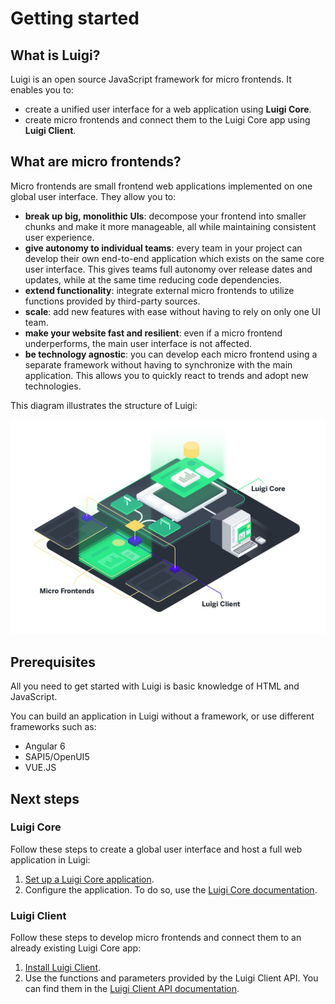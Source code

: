 <!-- meta
{
  "node": {
    "label": "Getting started",
    "category": {
      "label": "Basics"
    },
    "metaData": {
      "categoryPosition": 1,
      "position": 1
    }
  }
}
meta -->

# Getting started

## What is Luigi?

Luigi is an open source JavaScript framework for micro frontends. It enables you to:
* create a unified user interface for a web application using **Luigi Core**.
* create micro frontends and connect them to the Luigi Core app using **Luigi Client**.

## What are micro frontends?

Micro frontends are small frontend web applications implemented on one global user interface. They allow you to:

* **break up big, monolithic UIs**: decompose your frontend into smaller chunks and make it more manageable, all while maintaining consistent user experience.
* **give autonomy to individual teams**: every team in your project can develop their own end-to-end application which exists on the same core user interface. This gives teams full autonomy over release dates and updates, while at the same time reducing code dependencies.
* **extend functionality**: integrate external micro frontends to utilize functions provided by third-party sources.
* **scale**: add new features with ease without having to rely on only one UI team.
* **make your website fast and resilient**: even if a micro frontend underperforms, the main user interface is not affected.
* **be technology agnostic**: you can develop each micro frontend using a separate framework without having to synchronize with the main application. This allows you to quickly react to trends and adopt new technologies.

This diagram illustrates the structure of Luigi:

![Overview diagram](assets/luigi-overview-diagram.jpg)

## Prerequisites

All you need to get started with Luigi is basic knowledge of HTML and JavaScript.

You can build an application in Luigi without a framework, or use different frameworks such as:
* Angular 6
* SAPI5/OpenUI5
* VUE.JS

## Next steps

### Luigi Core

Follow these steps to create a global user interface and host a full web application in Luigi:

1. [Set up a Luigi Core application](https://github.com/SAP/luigi/blob/master/docs/application-setup.md).
2. Configure the application. To do so, use the [Luigi Core documentation](https://github.com/SAP/luigi/blob/master/docs/README.md#luigi-core).


### Luigi Client

Follow these steps to develop micro frontends and connect them to an already existing Luigi Core app:

1. [Install Luigi Client](luigi-client-setup.md).
2. Use the functions and parameters provided by the Luigi Client API. You can find them in the [Luigi Client API documentation](luigi-client-api.md).